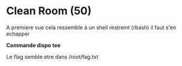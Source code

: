 # Clean Room (50)

A premiere vue cela ressemble à un shell restreint (rbash) il faut s'en echapper

**Commande dispo tee**

Le flag semble etre dans /root/fag.txt
